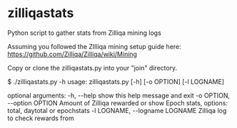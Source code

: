 # zilliqastats
Python script to gather stats from Zilliqa mining logs

Assuming you followed the ZIlliqa mining setup guide here: https://github.com/Zilliqa/Zilliqa/wiki/Mining

Copy or clone the zilliqastats.py into your "join" directory.

$ ./zilliqastats.py -h
usage: zilliqastats.py [-h] [-o OPTION] [-l LOGNAME]

optional arguments:
  -h, --help            show this help message and exit
  -o OPTION, --option OPTION
                        Amount of Zilliqa rewarded or show Epoch stats,
                        options: total, daytotal or epochstats
  -l LOGNAME, --logname LOGNAME
                        Zilliqa log to check rewards from
